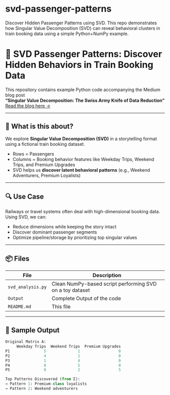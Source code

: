 # svd-passenger-patterns
Discover Hidden Passenger Patterns using SVD. This repo demonstrates how Singular Value Decomposition (SVD) can reveal behavioral clusters in train booking data using a simple Python+NumPy example.


# 🚆 SVD Passenger Patterns: Discover Hidden Behaviors in Train Booking Data

This repository contains example Python code accompanying the Medium blog post  
**“Singular Value Decomposition: The Swiss Army Knife of Data Reduction”**  
[Read the blog here →](https://medium.com/@your-medium-handle) 

---

## 🧠 What is this about?

We explore **Singular Value Decomposition (SVD)** in a storytelling format using a fictional train booking dataset.

- Rows = Passengers  
- Columns = Booking behavior features like Weekday Trips, Weekend Trips, and Premium Upgrades  
- SVD helps us **discover latent behavioral patterns** (e.g., Weekend Adventurers, Premium Loyalists)

---

## 🔍 Use Case

Railways or travel systems often deal with high-dimensional booking data.  
Using SVD, we can:
- Reduce dimensions while keeping the story intact
- Discover dominant passenger segments
- Optimize pipeline/storage by prioritizing top singular values

---

## 📦 Files

| File | Description |
|------|-------------|
| `svd_analysis.py` | Clean NumPy-based script performing SVD on a toy dataset |
| `Output` |  Complete Output of the code |
| `README.md` | This file |

---

## 🧪 Sample Output

```python
Original Matrix A:
     Weekday Trips  Weekend Trips  Premium Upgrades
P1               5              1                 0
P2               4              1                 0
P3               1              4                 0
P4               0              5                 0
P5               0              2                 5

Top Patterns Discovered (from Σ):
→ Pattern 1: Premium-class loyalists
→ Pattern 2: Weekend adventurers

